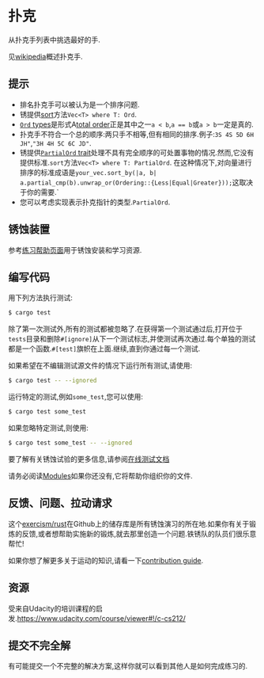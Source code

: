 # 扑克

从扑克手列表中挑选最好的手.

见[wikipedia](https://en.wikipedia.org/wiki/List_of_poker_hands)概述扑克手.

## 提示

-   排名扑克手可以被认为是一个排序问题.
-   锈提供[sort](https://doc.rust-lang.org/std/vec/struct.Vec.html#method.sort)方法`Vec<T> where T: Ord`.
-   [`Ord` types](https://doc.rust-lang.org/std/cmp/trait.Ord.html)是形式A[total order](https://en.wikipedia.org/wiki/Total_order)正是其中之一`a < b`,`a == b`或`a > b`一定是真的.
-   扑克手不符合一个总的顺序:两只手不相等,但有相同的排序.例子:`3S 4S 5D 6H JH"`,`"3H 4H 5C 6C JD"`.
-   锈提供[`PartialOrd` trait](https://doc.rust-lang.org/std/cmp/trait.PartialOrd.html)处理不具有完全顺序的可处置事物的情况.然而,它没有提供标准.`sort`方法`Vec<T> where T: PartialOrd`. 在这种情况下,对向量进行排序的标准成语是`your_vec.sort_by(|a, b| a.partial_cmp(b).unwrap_or(Ordering::{Less|Equal|Greater}));`这取决于你的需要.\`
-   您可以考虑实现表示扑克指针的类型.`PartialOrd`.

## 锈蚀装置

参考[练习帮助页面][help-page]用于锈蚀安装和学习资源.

## 编写代码

用下列方法执行测试:

```bash
$ cargo test
```

除了第一次测试外,所有的测试都被忽略了.在获得第一个测试通过后,打开位于`tests`目录和删除`#[ignore]`从下一个测试标志,并使测试再次通过.每个单独的测试都是一个函数.`#[test]`旗帜在上面.继续,直到你通过每一个测试.

如果希望在不编辑测试源文件的情况下运行所有测试,请使用:

```bash
$ cargo test -- --ignored
```

运行特定的测试,例如`some_test`,您可以使用:

```bash
$ cargo test some_test
```

如果忽略特定测试,则使用:

```bash
$ cargo test some_test -- --ignored
```

要了解有关锈蚀试验的更多信息,请参阅[在线测试文档][rust-tests]

请务必阅读[Modules](https://doc.rust-lang.org/book/2018-edition/ch07-00-modules.html)如果你还没有,它将帮助你组织你的文件.

## 反馈、问题、拉动请求

这个[exercism/rust](https://github.com/exercism/rust)在Github上的储存库是所有锈蚀演习的所在地.如果你有关于锻炼的反馈,或者想帮助实施新的锻炼,就去那里创造一个问题.铁锈队的队员们很乐意帮忙!

如果你想了解更多关于运动的知识,请看一下[contribution guide](https://github.com/exercism/docs/blob/master/contributing-to-language-tracks/README.md).

[help-page]: https://exercism.io/tracks/rust/learning

[modules]: https://doc.rust-lang.org/book/2018-edition/ch07-00-modules.html

[cargo]: https://doc.rust-lang.org/book/2018-edition/ch14-00-more-about-cargo.html

[rust-tests]: https://doc.rust-lang.org/book/2018-edition/ch11-02-running-tests.html

## 资源

受来自Udacity的培训课程的启发.<https://www.udacity.com/course/viewer#!/c-cs212/>

## 提交不完全解

有可能提交一个不完整的解决方案,这样你就可以看到其他人是如何完成练习的.

